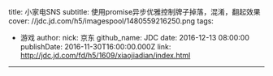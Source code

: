 title: 小家电SNS
subtitle: 使用promise异步优雅控制牌子掉落，混淆，翻起效果
cover: //jdc.jd.com/h5/imagespool/1480559216250.png
tags:
  - 游戏
author:
  nick: 京东
  github_name: JDC
date: 2016-12-13 08:00:00
publishDate: 2016-11-30T16:00:00.000Z
link: http://jdc.jd.com/fd/h5/1609/xiaojiadian/index.html

---